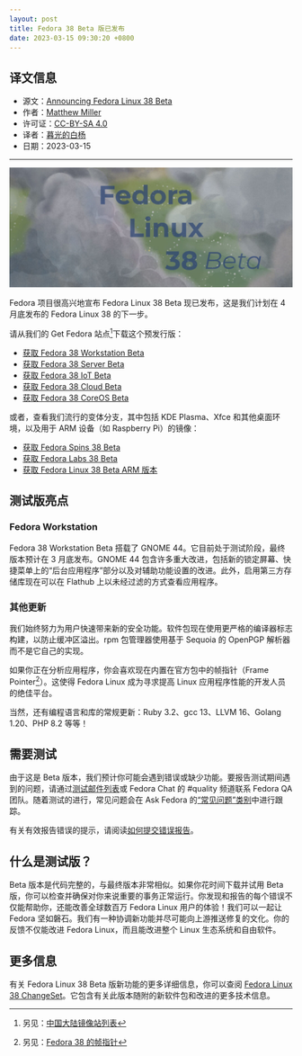```yaml
---
layout: post
title: Fedora 38 Beta 版已发布
date: 2023-03-15 09:30:20 +0800
---
```


## 译文信息

- 源文：[Announcing Fedora Linux 38 Beta](https://fedoramagazine.org/announcing-fedora-38-beta/)
- 作者：[Matthew Miller](https://fedoramagazine.org/author/mattdm/)
- 许可证：[CC-BY-SA 4.0](http://creativecommons.org/licenses/by-sa/4.0/)
- 译者：[暮光的白杨](https://gitlab.com/Poplar.at.twilight)
- 日期：2023-03-15

----

![cover](/assets/2023/03/f38-beta-1024x433.jpg)

Fedora 项目很高兴地宣布 Fedora Linux 38 Beta 现已发布，这是我们计划在 4 月底发布的 Fedora Linux 38 的下一步。

请从我们的 Get Fedora 站点[^2]下载这个预发行版：

- [获取 Fedora 38 Workstation Beta](https://getfedora.org/workstation/download/)
- [获取 Fedora 38 Server Beta](https://getfedora.org/server/download/)
- [获取 Fedora 38 IoT Beta](https://getfedora.org/iot/download/)
- [获取 Fedora 38 Cloud Beta](https://alt.fedoraproject.org/en/cloud/)
- [获取 Fedora 38 CoreOS Beta](https://getfedora.org/en/coreos/download)

或者，查看我们流行的变体分支，其中包括 KDE Plasma、Xfce 和其他桌面环境，以及用于 ARM 设备（如 Raspberry Pi）的镜像：

- [获取 Fedora Spins 38 Beta](https://spins.fedoraproject.org/prerelease)
- [获取 Fedora Labs 38 Beta](https://labs.fedoraproject.org/prerelease)
- [获取 Fedora Linux 38 Beta ARM 版本](https://arm.fedoraproject.org/prerelease)

## 测试版亮点

### Fedora Workstation

Fedora 38 Workstation Beta 搭载了 GNOME 44。它目前处于测试阶段，最终版本预计在 3 月底发布。GNOME 44 包含许多重大改进，包括新的锁定屏幕、快捷菜单上的“后台应用程序”部分以及对辅助功能设置的改进。此外，启用第三方存储库现在可以在 Flathub 上以未经过滤的方式查看应用程序。

### 其他更新

我们始终努力为用户快速带来新的安全功能。软件包现在使用更严格的编译器标志构建，以防止缓冲区溢出。rpm 包管理器使用基于 Sequoia 的 OpenPGP 解析器而不是它自己的实现。

如果你正在分析应用程序，你会喜欢现在内置在官方包中的帧指针（Frame Pointer[^1]）。这使得 Fedora Linux 成为寻求提高 Linux 应用程序性能的开发人员的绝佳平台。

当然，还有编程语言和库的常规更新：Ruby 3.2、gcc 13、LLVM 16、Golang 1.20、PHP 8.2 等等！

## 需要测试

由于这是 Beta 版本，我们预计你可能会遇到错误或缺少功能。要报告测试期间遇到的问题，请通过[测试邮件列表](https://lists.fedoraproject.org/archives/list/test%40lists.fedoraproject.org/)或 Fedora Chat 的 #quality 频道联系 Fedora QA 团队。随着测试的进行，常见问题会在 Ask Fedora 的[“常见问题”类别](https://discussion.fedoraproject.org/tags/c/ask/common-issues/82/f38)中进行跟踪。

有关有效报告错误的提示，请阅读[如何提交错误报告](https://docs.fedoraproject.org/en-US/quick-docs/howto-file-a-bug/)。

## 什么是测试版？

Beta 版本是代码完整的，与最终版本非常相似。如果你花时间下载并试用 Beta 版，你可以检查并确保对你来说重要的事务正常运行。你发现和报告的每个错误不仅能帮助你，还能改善全球数百万 Fedora Linux 用户的体验！我们可以一起让 Fedora 坚如磐石。我们有一种协调新功能并尽可能向上游推送修复的文化。你的反馈不仅能改进 Fedora Linux，而且能改进整个 Linux 生态系统和自由软件。

## 更多信息

有关 Fedora Linux 38 Beta 版新功能的更多详细信息，你可以查阅 [Fedora Linux 38 ChangeSet](https://fedoraproject.org/wiki/Releases/38/ChangeSet)。它包含有关此版本随附的新软件包和改进的更多技术信息。

[^1]: 另见：[Fedora 38 的帧指针](https://imbearchild.cyou/archives/2023/02/fedora-38-frame-pointer/)

[^2]: 另见：[中国大陆镜像站列表](https://whiteboard-ui8.pages.dev/guide/misc/mirror-site/)
